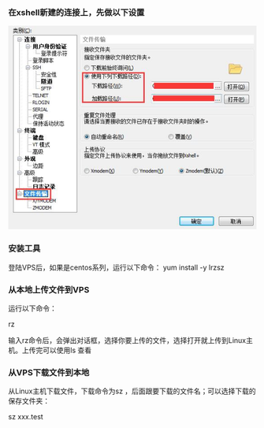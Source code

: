 ### 在xshell新建的连接上，先做以下设置
![](../images/xshell_rz_sz.jpg)

### 安装工具
登陆VPS后，如果是centos系列，运行以下命令：
yum install -y lrzsz

### 从本地上传文件到VPS
运行以下命令：

rz

输入rz命令后，会弹出对话框，选择你要上传的文件，选择打开就上传到Linux主机。上传完可以使用ls 查看

### 从VPS下载文件到本地
从Linux主机下载文件，下载命令为sz ，后面跟要下载的文件名；可以选择下载的保存文件夹：

sz xxx.test

